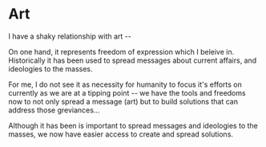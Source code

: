 # Art

I have a shaky relationship with art --

On one hand, it represents freedom of expression which I beleive in. Historically it has been used to spread messages about current affairs, and ideologies to the masses.

For me, I do not see it as necessity for humanity to focus it's efforts on currently as we are at a tipping point -- we have the tools and freedoms now to not only spread a message (art) but to build  solutions that can address those greviances... 

Although it has been is important to spread messages and ideologies to the masses, we now have easier access to create and spread solutions.